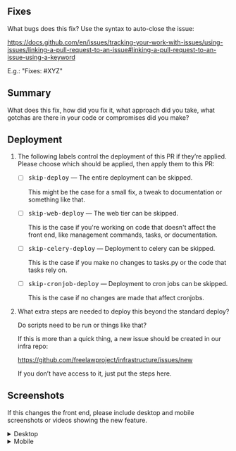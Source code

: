 ## Fixes

What bugs does this fix? Use the syntax to auto-close the issue:

https://docs.github.com/en/issues/tracking-your-work-with-issues/using-issues/linking-a-pull-request-to-an-issue#linking-a-pull-request-to-an-issue-using-a-keyword

E.g.: "Fixes: #XYZ"


## Summary

What does this fix, how did you fix it, what approach did you take, what gotchas are there in your code or compromises did you make?


## Deployment

1. The following labels control the deployment of this PR if they’re applied. Please choose which should be applied, then apply them to this PR:

   - [ ] <kbd>skip-deploy</kbd> — The entire deployment can be skipped.

        This might be the case for a small fix, a tweak to documentation or something like that.

   - [ ] <kbd>skip-web-deploy</kbd> — The web tier can be skipped.

        This is the case if you're working on code that doesn't affect the front end, like management commands, tasks, or documentation.

   - [ ] <kbd>skip-celery-deploy</kbd> — Deployment to celery can be skipped.

        This is the case if you make no changes to tasks.py or the code that tasks rely on.

   - [ ] <kbd>skip-cronjob-deploy</kbd> — Deployment to cron jobs can be skipped.

        This is the case if no changes are made that affect cronjobs.

1. What extra steps are needed to deploy this beyond the standard deploy?

    Do scripts need to be run or things like that?

    If this is more than a quick thing, a new issue should be created in our infra repo:

    https://github.com/freelawproject/infrastructure/issues/new

    If you don’t have access to it, just put the steps here.


## Screenshots

If this changes the front end, please include desktop and mobile screenshots or videos showing the new feature.

<details>
<summary>Desktop</summary>

YOUR IMAGE(S) HERE

</details>


<details>
<summary>Mobile</summary>

YOUR IMAGE(S) HERE

</details>
